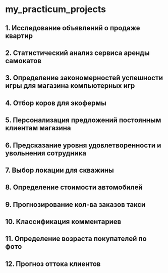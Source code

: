 # my_practicum_projects
## 1. Исследование объявлений о продаже квартир

## 2. Статистический анализ сервиса аренды самокатов

## 3. Определение закономерностей успешности игры для магазина компьютерных игр

## 4. Отбор коров для экофермы

## 5. Персонализация предложений постоянным клиентам магазина

## 6. Предсказание уровня удовлетворенности и увольнения сотрудника

## 7. Выбор локации для скважины

## 8. Определение стоимости автомобилей

## 9. Прогнозирование кол-ва заказов такси

## 10. Классификация комментариев

## 11. Определение возраста покупателей по фото

## 12. Прогноз оттока клиентов